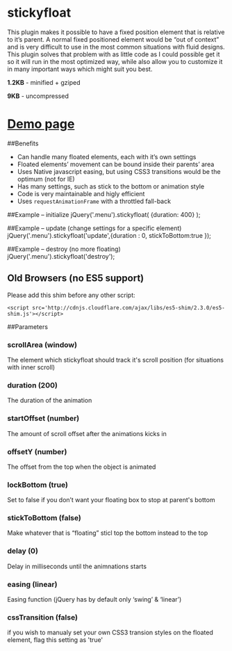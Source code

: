 stickyfloat
===========

This plugin makes it possible to have a fixed position element that is relative to it’s parent. A normal fixed positioned element would be “out of context” and is very difficult to use in the most common situations with fluid designs. This plugin solves that problem with as little code as I could possible get it so it will run in the most optimized way, while also allow you to customize it in many important ways which might suit you best.

**1.2KB** - minified + gziped

**9KB** - uncompressed

# [Demo page](http://dropthebit.com/demos/stickyfloat/stickyfloat.html)

##Benefits

* Can handle many floated elements, each with it’s own settings
* Floated elements’ movement can be bound inside their parents’ area
* Uses Native javascript easing, but using CSS3 transitions would be the optimum (not for IE)
* Has many settings, such as stick to the bottom or animation style
* Code is very maintainable and higly efficient
* Uses `requestAnimationFrame` with a throttled fall-back

##Example – initialize
    jQuery('.menu').stickyfloat( {duration: 400} );
    
##Example – update (change settings for a specific element)
    jQuery('.menu').stickyfloat('update',{duration : 0, stickToBottom:true });

##Example – destroy (no more floating)
    jQuery('.menu').stickyfloat('destroy');


## Old Browsers (no ES5 support)
Please add this shim before any other script:
    
    <script src='http://cdnjs.cloudflare.com/ajax/libs/es5-shim/2.3.0/es5-shim.js'></script>
	
##Parameters

### scrollArea (window)
The element which stickyfloat should track it's scroll position (for situations with inner scroll)

### duration (200)
The duration of the animation
	
### startOffset (number)
The amount of scroll offset after the animations kicks in
	
### offsetY (number)
The offset from the top when the object is animated
	
### lockBottom (true)
Set to false if you don’t want your floating box to stop at parent's bottom
	
### stickToBottom (false)
Make whatever that is “floating” sticl top the bottom instead to the top 
	
### delay (0)
Delay in milliseconds until the animnations starts  
	
### easing (linear)
Easing function (jQuery has by default only ‘swing’ & ‘linear’) 
	
### cssTransition (false)
if you wish to manualy set your own CSS3 transion styles on the floated element, flag this setting as 'true'